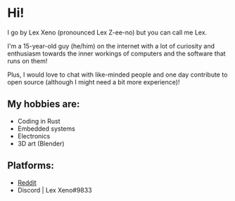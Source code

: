 # Hi!
I go by Lex Xeno (pronounced Lex Z-ee-no) but you can call me Lex.

I'm a 15-year-old guy (he/him) on the internet with a lot of curiosity and enthusiasm towards the inner workings of computers and the software that runs on them!

Plus, I would love to chat with like-minded people and one day contribute to open source (although I might need a bit more experience)!

## My hobbies are:
* Coding in Rust
* Embedded systems
* Electronics
* 3D art (Blender)

## Platforms:
* [Reddit](https://www.reddit.com/user/TheRealXeno-L/)
* Discord | Lex Xeno#9833
